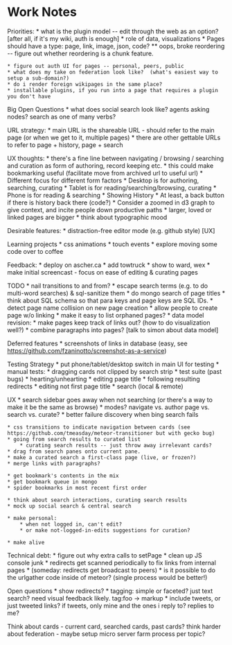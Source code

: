 Work Notes
==========

Priorities:
    * what is the plugin model -- edit through the web as an option? [after all, if it's my wiki, auth is enough]
    	* role of data, visualizations
		* Pages should have a type: page, link, image, json, code?
		** oops, broke reordering -- figure out whether reordering is a chunk feature.

    * figure out auth UI for pages -- personal, peers, public
	* what does my take on federation look like?  (what's easiest way to setup a sub-domain?)
    * do i render foreign wikipages in the same place?
    * installable plugins, if you run into a page that requires a plugin you don't have

Big Open Questions
	* what does social search look like? agents asking nodes?  search as one of many verbs?

URL strategy:
	* main URL is the shareable URL - should refer to the main page (or when we get to it, multiple pages)
	* there are other gettable URLs to refer to page + history, page + search 

UX thoughts:
	* there's a fine line between navigating / browsing / searching and curation as form of authoring, record keeping etc.
	* this could make bookmarking useful (facilitate move from archived url to useful url)
	* Different focus for different form factors
		* Desktop is for authoring, searching, curating
		* Tablet is for reading/searching/browsing, curating
		* Phone is for reading & searching
	* Showing History
		* At least, a back button if there is history back there (code?)
		* Consider a zoomed in d3 graph to give context, and incite people down productive paths
			* larger, loved or linked pages are bigger
	* think about typographic mood

Desirable features:
	* distraction-free editor mode (e.g. github style) [UX]

Learning projects
	* css animations
	* touch events
	* explore moving some code over to coffee

Feedback:
	* deploy on ascher.ca
	* add towtruck
	* show to ward, wex
	* make initial screencast - focus on ease of editing & curating pages

TODO
    * nail transitions to and from?	
	* escape search terms (e.g. to do multi-word searches) & sql-sanitize them
	* do mongo search of page titles
	* think about SQL schema so that para keys and page keys are SQL IDs.
	* detect page name collision on new page creation
	* allow people to create page w/o linking
	* make it easy to list orphaned pages?
	* data model revision:
		* make pages keep track of links out? (how to do visualization well?)
		* combine paragraphs into pages? [talk to simon about data model]

Deferred features
	* screenshots of links in database (easy, see 	https://github.com/fzaninotto/screenshot-as-a-service)

Testing Strategy
	* put phone/tablet/desktop switch in main UI for testing
 	* manual tests:
		* dragging cards not clipped by search strip
	* test suite (past bugs)
		* hearting/unhearting
		* editing page title
	 	* following resulting redirects
		* editing not first page title
	* search (local & remote)

UX
	* search sidebar goes away when not searching (or there's a way to make it be the same as browse)
	* modes?  navigate vs. author page vs. search vs. curate?
	* better failure discovery when bing search fails

	* css transitions to indicate navigation between cards (see https://github.com/tmeasday/meteor-transitioner but with gecko bug)
	* going from search results to curated list
		* curating search results -- just throw away irrelevant cards?
	* drag from search panes onto current pane.
	* make a curated search a first-class page (live, or frozen?)
	* merge links with paragraphs?

	* get bookmark's contents in the mix
	* get bookmark queue in mongo
	* spider bookmarks in most recent first order

	* think about search interactions, curating search results
	* mock up social search & central search

	* make personal:
		* when not logged in, can't edit?
		* or make not-logged-in-edits suggestions for curation?
	 	
	* make alive

Technical debt:
	* figure out why extra calls to setPage
	* clean up JS console junk
	* redirects get scanned periodically to fix links from internal pages
	* (someday: redirects get broadcast to peers)
	* is it possible to do the urlgather code inside of meteor? (single process would be better!)

Open questions
	* show redirects?
	* tagging: simple or faceted?  just text search?  need visual feedback likely.  tag:foo -> markup
	* include tweets, or just tweeted links?  if tweets, only mine and the ones i reply to?  replies to me?

Think about cards - current card, searched cards, past cards?
think harder about federation - maybe setup micro server farm process per topic?

